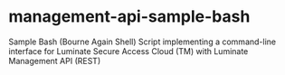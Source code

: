 # management-api-sample-bash
Sample Bash (Bourne Again Shell) Script implementing a command-line interface for Luminate Secure Access Cloud (TM) with Luminate Management API (REST)
